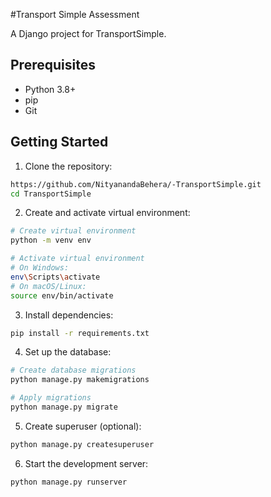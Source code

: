 #Transport Simple Assessment

A Django project for TransportSimple.

## Prerequisites

- Python 3.8+
- pip
- Git

## Getting Started

1. Clone the repository:
```bash
https://github.com/NityanandaBehera/-TransportSimple.git
cd TransportSimple
```

2. Create and activate virtual environment:
```bash
# Create virtual environment
python -m venv env

# Activate virtual environment
# On Windows:
env\Scripts\activate
# On macOS/Linux:
source env/bin/activate
```

3. Install dependencies:
```bash
pip install -r requirements.txt
```

4. Set up the database:
```bash
# Create database migrations
python manage.py makemigrations

# Apply migrations
python manage.py migrate
```

5. Create superuser (optional):
```bash
python manage.py createsuperuser
```

6. Start the development server:
```bash
python manage.py runserver
```
